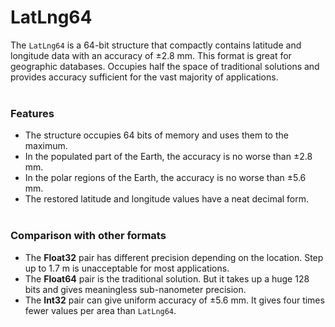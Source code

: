 ﻿# LatLng64
The `LatLng64` is a 64-bit structure that compactly contains latitude and longitude data with an accuracy of ±2.8 mm.
This format is great for geographic databases. Occupies half the space of traditional solutions
and provides accuracy sufficient for the vast majority of applications.
<br><br>

### Features
* The structure occupies 64 bits of memory and uses them to the maximum.
* In the populated part of the Earth, the accuracy is no worse than ±2.8 mm.
* In the polar regions of the Earth, the accuracy is no worse than ±5.6 mm.
* The restored latitude and longitude values have a neat decimal form.
<br><br>

### Comparison with other formats
* The **Float32** pair has different precision depending on the location.
  Step up to 1.7 m is unacceptable for most applications.
* The **Float64** pair is the traditional solution.
  But it takes up a huge 128 bits and gives meaningless sub-nanometer precision.
* The **Int32** pair can give uniform accuracy of ±5.6 mm. It gives four times fewer values ​​per area than `LatLng64`.
